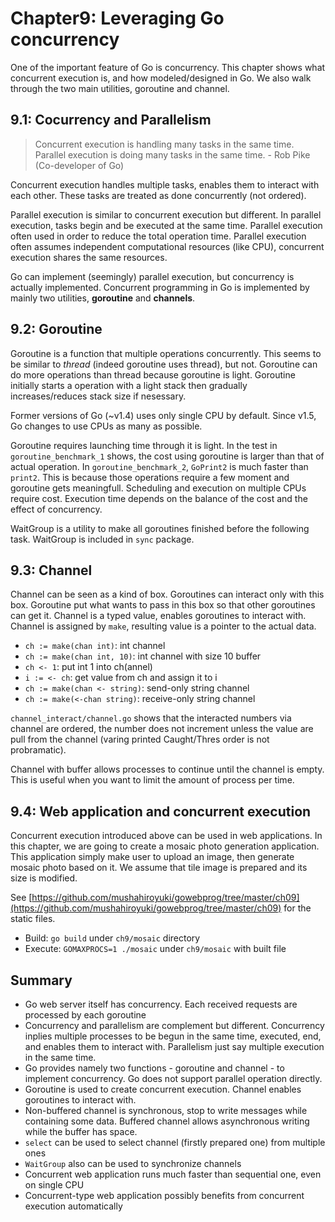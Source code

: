 # Chapter9: Leveraging Go concurrency
One of the important feature of Go is concurrency. This chapter shows what concurrent execution is, and how modeled/designed in Go. We also walk through the two main utilities, goroutine and channel.

## 9.1: Cocurrency and Parallelism
> Concurrent execution is handling many tasks in the same time. Parallel execution is doing many tasks in the same time. - Rob Pike (Co-developer of Go)

Concurrent execution handles multiple tasks, enables them to interact with each other. These tasks are treated as done concurrently (not ordered).

Parallel execution is similar to concurrent execution but different. In parallel execution, tasks begin and be executed at the same time. Parallel execution often used in order to reduce the total operation time. Parallel execution often assumes independent computational resources (like CPU), concurrent execution shares the same resources.

Go can implement (seemingly) parallel execution, but concurrency is actually implemented. Concurrent programming in Go is implemented by mainly two utilities, **goroutine** and **channels**.

## 9.2: Goroutine

Goroutine is a function that multiple operations concurrently. This seems to be similar to *thread* (indeed goroutine uses thread), but not. Goroutine can do more operations than thread because goroutine is light. Goroutine initially starts a operation with a light stack then gradually increases/reduces stack size if nesessary.

Former versions of Go (~v1.4) uses only single CPU by default. Since v1.5, Go changes to use CPUs as many as possible.

Goroutine requires launching time through it is light. In the test in `goroutine_benchmark_1` shows, the cost using goroutine is larger than that of actual operation. In `goroutine_benchmark_2`, `GoPrint2` is much faster than `print2`. This is because those operations require a few moment and goroutine gets meaningfull. Scheduling and execution on multiple CPUs require cost. Execution time depends on the balance of the cost and the effect of concurrency.

WaitGroup is a utility to make all goroutines finished before the following task. WaitGroup is included in `sync` package.

## 9.3: Channel

Channel can be seen as a kind of box. Goroutines can interact only with this box. Goroutine put what wants to pass in this box so that other goroutines can get it. Channel is a typed value, enables goroutines to interact with. Channel is assigned by `make`, resulting value is a pointer to the actual data.

- `ch := make(chan int)`: int channel
- `ch := make(chan int, 10)`: int channel with size 10 buffer
- `ch <- 1`: put int 1 into ch(annel)
- `i := <- ch`: get value from ch and assign it to i
- `ch := make(chan <- string)`: send-only string channel
- `ch := make(<-chan string)`: receive-only string channel

`channel_interact/channel.go` shows that the interacted numbers via channel are ordered, the number does not increment unless the value are pull from the channel (varing printed Caught/Thres order is not probramatic).

Channel with buffer allows processes to continue until the channel is empty. This is useful when you want to limit the amount of process per time.

## 9.4: Web application and concurrent execution

Concurrent execution introduced above can be used in web applications.
In this chapter, we are going to create a mosaic photo generation application.
This application simply make user to upload an image, then generate mosaic photo based on it.
We assume that tile image is prepared and its size is modified.

See [https://github.com/mushahiroyuki/gowebprog/tree/master/ch09](https://github.com/mushahiroyuki/gowebprog/tree/master/ch09) for the static files.

- Build: `go build` under `ch9/mosaic` directory
- Execute: `GOMAXPROCS=1 ./mosaic` under `ch9/mosaic` with built file

## Summary
- Go web server itself has concurrency. Each received requests are processed by each goroutine
- Concurrency and parallelism are complement but different. Concurrency inplies multiple processes to be begun in the same time, executed, end, and enables them to interact with. Parallelism just say multiple execution in the same time.
- Go provides namely two functions - goroutine and channel - to implement concurrency. Go does not support parallel operation directly.
- Goroutine is used to create concurrent execution. Channel enables goroutines to interact with.
- Non-buffered channel is synchronous, stop to write messages while containing some data. Buffered channel allows asynchronous writing while the buffer has space.
- `select` can be used to select channel (firstly prepared one) from multiple ones
- `WaitGroup` also can be used to synchronize channels
- Concurrent web application runs much faster than sequential one, even on single CPU
- Concurrent-type web application possibly benefits from concurrent execution automatically
